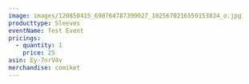```yaml
---
image: images/120850415_698764787399027_1825670216559153834_o.jpg
producttype: Sleeves
eventName: Test Event
pricings:
  - quantity: 1
    price: 25
asin: Ey-7nrV4v
merchandise: comiket
---
```

